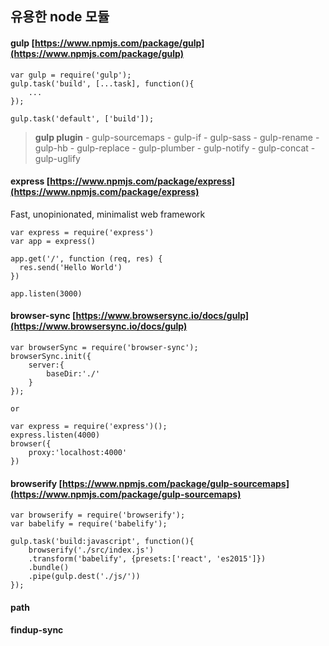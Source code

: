 ## 유용한 node 모듈

#### gulp [https://www.npmjs.com/package/gulp](https://www.npmjs.com/package/gulp)
```
var gulp = require('gulp');
gulp.task('build', [...task], function(){
    ...
});

gulp.task('default', ['build']);
```
> **gulp plugin**
    - gulp-sourcemaps
    - gulp-if
    - gulp-sass
    - gulp-rename
    - gulp-hb
    - gulp-replace
    - gulp-plumber
    - gulp-notify
    - gulp-concat
    - gulp-uglify


#### express [https://www.npmjs.com/package/express](https://www.npmjs.com/package/express)
Fast, unopinionated, minimalist web framework
```
var express = require('express')
var app = express()
 
app.get('/', function (req, res) {
  res.send('Hello World')
})
 
app.listen(3000)
```

#### browser-sync [https://www.browsersync.io/docs/gulp](https://www.browsersync.io/docs/gulp)
```
var browserSync = require('browser-sync');
browserSync.init({
    server:{
        baseDir:'./'
    }
});

or

var express = require('express')();
express.listen(4000)
browser({
    proxy:'localhost:4000'
})
```


#### browserify [https://www.npmjs.com/package/gulp-sourcemaps](https://www.npmjs.com/package/gulp-sourcemaps)
```
var browserify = require('browserify');
var babelify = require('babelify');

gulp.task('build:javascript', function(){
    browserify('./src/index.js')
    .transform('babelify', {presets:['react', 'es2015']})
    .bundle()
    .pipe(gulp.dest('./js/'))
});
```


#### path
#### findup-sync
